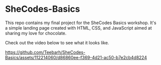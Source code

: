 # SheCodes-Basics

This repo contains my final project for the SheCodes Basics workshop. It's a simple landing page created with HTML, CSS, and JavaScript aimed at sharing my love for chocolate.

Check out the video below to see what it looks like.

https://github.com/Teebarh/SheCodes-Basics/assets/112214060/d86860ee-f369-4d21-ac50-b7e2cb4d8224

